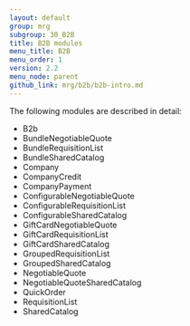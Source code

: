 ```yaml
---
layout: default
group: mrg
subgroup: 30_B2B
title: B2B modules
menu_title: B2B
menu_order: 1
version: 2.2
menu_node: parent
github_link: mrg/b2b/b2b-intro.md
---
```


The following modules are described in detail:

* B2b
* BundleNegotiableQuote
* BundleRequisitionList
* BundleSharedCatalog
* Company
* CompanyCredit
* CompanyPayment
* ConfigurableNegotiableQuote
* ConfigurableRequisitionList
* ConfigurableSharedCatalog
* GiftCardNegotiableQuote
* GiftCardRequisitionList
* GiftCardSharedCatalog
* GroupedRequisitionList
* GroupedSharedCatalog
* NegotiableQuote
* NegotiableQuoteSharedCatalog
* QuickOrder
* RequisitionList
* SharedCatalog
